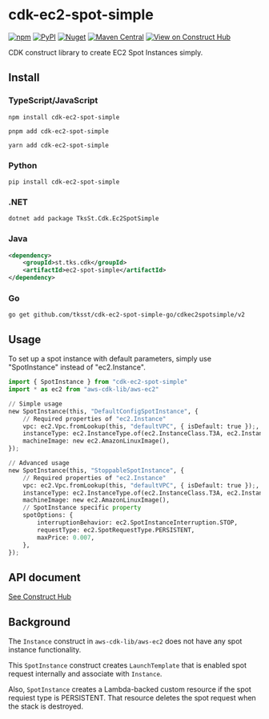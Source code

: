 # cdk-ec2-spot-simple

[![npm](https://img.shields.io/npm/v/cdk-ec2-spot-simple)](https://www.npmjs.com/package/cdk-ec2-spot-simple)
[![PyPI](https://img.shields.io/pypi/v/cdk-ec2-spot-simple)](https://pypi.org/project/cdk-ec2-spot-simple)
[![Nuget](https://img.shields.io/nuget/v/TksSt.Cdk.Ec2SpotSimple)](https://www.nuget.org/packages/TksSt.Cdk.Ec2SpotSimple)
[![Maven Central](https://img.shields.io/maven-central/v/st.tks.cdk/ec2-spot-simple)](https://search.maven.org/artifact/st.tks.cdk/ec2-spot-simple)
[![View on Construct Hub](https://constructs.dev/badge?package=cdk-ec2-spot-simple)](https://constructs.dev/packages/cdk-ec2-spot-simple)

CDK construct library to create EC2 Spot Instances simply.

## Install

### TypeScript/JavaScript

```shell
npm install cdk-ec2-spot-simple
```

```shell
pnpm add cdk-ec2-spot-simple
```

```shell
yarn add cdk-ec2-spot-simple
```

### Python

```shell
pip install cdk-ec2-spot-simple
```

### .NET

```shell
dotnet add package TksSt.Cdk.Ec2SpotSimple
```

### Java

```xml
<dependency>
    <groupId>st.tks.cdk</groupId>
    <artifactId>ec2-spot-simple</artifactId>
</dependency>
```

### Go

```shell
go get github.com/tksst/cdk-ec2-spot-simple-go/cdkec2spotsimple/v2
```

## Usage

To set up a spot instance with default parameters, simply use "SpotInstance" instead of "ec2.Instance".

```python
import { SpotInstance } from "cdk-ec2-spot-simple"
import * as ec2 from "aws-cdk-lib/aws-ec2"

// Simple usage
new SpotInstance(this, "DefaultConfigSpotInstance", {
    // Required properties of "ec2.Instance"
    vpc: ec2.Vpc.fromLookup(this, "defaultVPC", { isDefault: true });,
    instanceType: ec2.InstanceType.of(ec2.InstanceClass.T3A, ec2.InstanceSize.NANO),
    machineImage: new ec2.AmazonLinuxImage(),
});

// Advanced usage
new SpotInstance(this, "StoppableSpotInstance", {
    // Required properties of "ec2.Instance"
    vpc: ec2.Vpc.fromLookup(this, "defaultVPC", { isDefault: true });,
    instanceType: ec2.InstanceType.of(ec2.InstanceClass.T3A, ec2.InstanceSize.NANO),
    machineImage: new ec2.AmazonLinuxImage(),
    // SpotInstance specific property
    spotOptions: {
        interruptionBehavior: ec2.SpotInstanceInterruption.STOP,
        requestType: ec2.SpotRequestType.PERSISTENT,
        maxPrice: 0.007,
    },
});
```

## API document

[See Construct Hub](https://constructs.dev/packages/cdk-ec2-spot-simple)

## Background

The `Instance` construct in `aws-cdk-lib/aws-ec2` does not have any spot instance functionality.

This `SpotInstance` construct creates `LaunchTemplate` that is enabled spot request internally and associate with `Instance`.

Also, `SpotInstance` creates a Lambda-backed custom resource if the spot requiest type is PERSISTENT. That resource deletes the spot request when the stack is destroyed.
